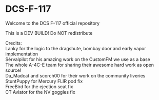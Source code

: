 # DCS-F-117

Welcome to the DCS F-117 official repository

This is a DEV BUILD! Do NOT redistribute


Credits:\
Lanky for the logic to the dragshute, bombay door and early vapor implementation\
Sérvalpilot for his amazing work on the CustomFM we use as a base\
The whole A-4C-E team for sharing their awesome hard work as open source!\
Da_Madcat and scorch00 for their work on the community liveries\
StuntPuppy for Mercury FLIR pod fix\
FreeBird for the ejection seat fix\
CT Aviator for the NV goggles fix
